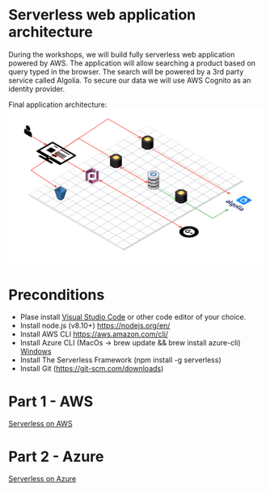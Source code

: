 # Serverless web application architecture
During the workshops, we will build fully serverless web application powered by AWS.
The application will allow searching a product based on query typed in the browser. The search will be powered by a 3rd party service called Algolia. To secure our data we will use AWS Cognito as an identity provider.

Final application architecture:
![App architecture](https://raw.githubusercontent.com/Marcin-Duszynski/IntroductionToServerless-workshops/master/doc/img/ServerlessAppArchitecture.png "Final application architecture")

# Preconditions
- Plase install [Visual Studio Code](https://code.visualstudio.com/ "Visual Studio Code") or other code editor of your choice.
- Install node.js (v8.10+) https://nodejs.org/en/
- Install AWS CLI https://aws.amazon.com/cli/
- Install Azure CLI (MacOs -> brew update && brew install azure-cli) [Windows](https://docs.microsoft.com/pl-pl/cli/azure/install-azure-cli-windows?view=azure-cli-latest)
- Install The Serverless Framework (npm install -g serverless)
- Install Git (https://git-scm.com/downloads)

# Part 1 - AWS
[Serverless on AWS](aws.md)

# Part 2 - Azure
[Serverless on Azure](azure.md)
